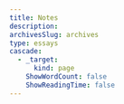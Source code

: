 ```yaml
---
title: Notes
description:
archivesSlug: archives
type: essays
cascade:
  - _target:
      kind: page
    ShowWordCount: false
    ShowReadingTime: false
---
```

